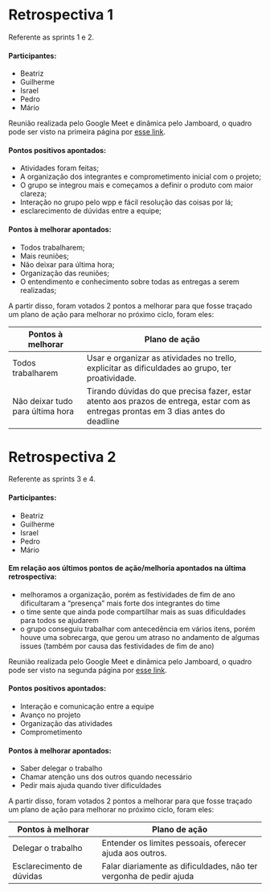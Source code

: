 
# **Retrospectiva 1**

Referente as sprints 1 e 2.

#### Participantes:

* Beatriz
* Guilherme
* Israel
* Pedro
* Mário

Reunião realizada pelo Google Meet e dinâmica pelo Jamboard, o quadro pode ser visto na primeira página por [esse link](https://jamboard.google.com/d/1A53gPWhp4-ROlKXHsKvZmd6k-T2ZugMpcFfNsaUzhd8/edit?usp=sharing).

#### Pontos positivos apontados:

* Atividades foram feitas;
* A organização dos integrantes e comprometimento inicial com o projeto;
* O grupo se integrou mais e começamos a definir o produto com maior clareza;
* Interação no grupo pelo wpp e fácil resolução das coisas por lá;
* esclarecimento de dúvidas entre a equipe;

#### Pontos à melhorar apontados:

* Todos trabalharem;
* Mais reuniões;
* Não deixar para última hora;
* Organização das reuniões;
* O entendimento e conhecimento sobre todas as entregas a serem realizadas;

A partir disso, foram votados 2 pontos a melhorar para que fosse traçado um plano de ação para melhorar no próximo ciclo, foram eles:

| Pontos à melhorar                | Plano de ação                                                                                                                       |
|----------------------------------|-------------------------------------------------------------------------------------------------------------------------------------|
| Todos trabalharem                | Usar e organizar as atividades no trello, explicitar as dificuldades ao grupo, ter proatividade.                                    |
| Não deixar tudo para última hora | Tirando dúvidas do que precisa fazer, estar atento aos prazos de entrega, estar com as entregas prontas em 3 dias antes do deadline |

# **Retrospectiva 2**

Referente as sprints 3 e 4.

#### Participantes:

* Beatriz
* Guilherme
* Israel
* Pedro
* Mário

#### Em relação aos últimos pontos de ação/melhoria apontados na última retrospectiva:

* melhoramos a organização, porém as festividades de fim de ano dificultaram a “presença” mais forte dos integrantes do time
* o time sente que ainda pode compartilhar mais as suas dificuldades para todos se ajudarem
* o grupo conseguiu trabalhar com antecedência em vários itens, porém houve uma sobrecarga, que gerou um atraso no andamento de algumas issues (também por causa das festividades de fim de ano)

Reunião realizada pelo Google Meet e dinâmica pelo Jamboard, o quadro pode ser visto na segunda página por [esse link](https://jamboard.google.com/d/1A53gPWhp4-ROlKXHsKvZmd6k-T2ZugMpcFfNsaUzhd8/edit?usp=sharing).

#### Pontos positivos apontados:

* Interação e comunicação entre a equipe
* Avanço no projeto
* Organização das atividades
* Comprometimento

#### Pontos à melhorar apontados:

* Saber delegar o trabalho
* Chamar atenção uns dos outros quando necessário
* Pedir mais ajuda quando tiver dificuldades

A partir disso, foram votados 2 pontos a melhorar para que fosse traçado um plano de ação para melhorar no próximo ciclo, foram eles:

| Pontos à melhorar         | Plano de ação                                                      |
|---------------------------|--------------------------------------------------------------------|
| Delegar o trabalho        | Entender os limites pessoais, oferecer ajuda aos outros.           |
| Esclarecimento de dúvidas | Falar diariamente as dificuldades, não ter vergonha de pedir ajuda |


